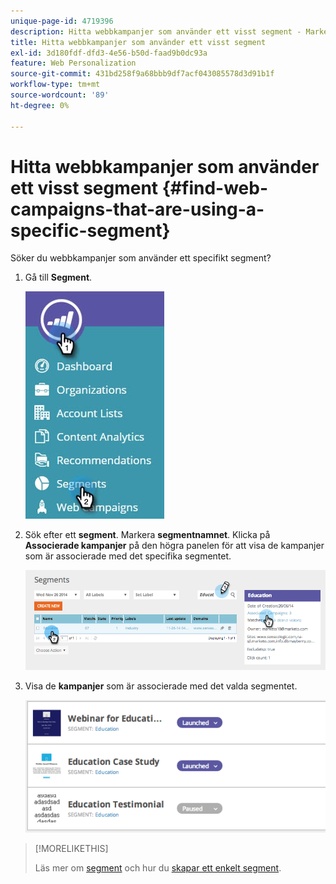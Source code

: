 ```yaml
---
unique-page-id: 4719396
description: Hitta webbkampanjer som använder ett visst segment - Marketo Docs - produktdokumentation
title: Hitta webbkampanjer som använder ett visst segment
exl-id: 3d180fdf-dfd3-4e56-b50d-faad9b0dc93a
feature: Web Personalization
source-git-commit: 431bd258f9a68bbb9df7acf043085578d3d91b1f
workflow-type: tm+mt
source-wordcount: '89'
ht-degree: 0%

---
```


# Hitta webbkampanjer som använder ett visst segment {#find-web-campaigns-that-are-using-a-specific-segment}

Söker du webbkampanjer som använder ett specifikt segment?

1. Gå till **Segment**.

   ![](assets/new-dropdown-segments-hand-1.jpg)

1. Sök efter ett **segment**. Markera **segmentnamnet**. Klicka på **Associerade kampanjer** på den högra panelen för att visa de kampanjer som är associerade med det specifika segmentet.

   ![](assets/image2014-11-26-14-21-59.png)

1. Visa de **kampanjer** som är associerade med det valda segmentet.

   ![](assets/image2014-11-26-14-3a25-3a30.png)

>[!MORELIKETHIS]
>
>Läs mer om [segment](/help/marketo/product-docs/web-personalization/using-web-segments/web-segments.md) och hur du [skapar ett enkelt segment](/help/marketo/product-docs/web-personalization/using-web-segments/create-a-basic-web-segment.md).
